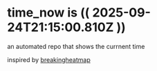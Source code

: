 # time_now is (( 2025-09-24T21:15:00.810Z ))

an automated repo that shows the currnent time

inspired by [breakingheatmap](https://github.com/breakingheatmap/breakingheatmap)